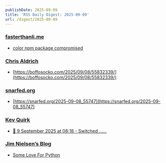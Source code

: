 ```yaml
---
publishDate: 2025-09-09
title: 'RSS Daily Digest: 2025-09-09'
url: /digest/2025-09-09
---
```


### [fasterthanli.me](https://fasterthanli.me/)

  * [color npm package compromised](https://fasterthanli.me/articles/color-npm-package-compromised)
  
### [Chris Aldrich](https://boffosocko.com/)

  * [https://boffosocko.com/2025/09/08/55832339/](https://boffosocko.com/2025/09/08/55832339/)
  
### [snarfed.org](https://snarfed.org/)

  * [https://snarfed.org/2025-09-08_55747](https://snarfed.org/2025-09-08_55747)
  
### [Kev Quirk](https://kevquirk.com/)

  * [
                  📝 9 September 2025 at 08:18 - Switched …...              ](https://kevquirk.com/notes/20250909-0818)
  
### [Jim Nielsen’s Blog](https://blog.jim-nielsen.com/)

  * [Some Love For Python](https://blog.jim-nielsen.com/2025/love-for-python/)
  
